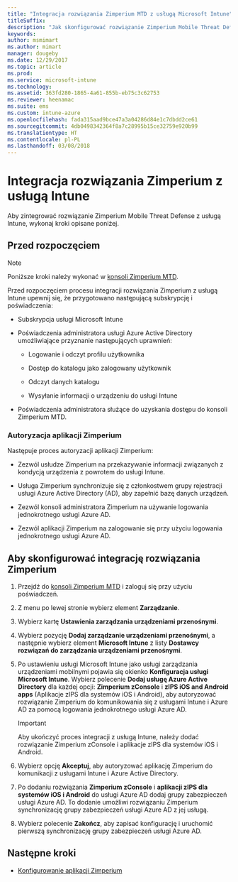 ```yaml
---
title: "Integracja rozwiązania Zimperium MTD z usługą Microsoft Intune"
titleSuffix: 
description: "Jak skonfigurować rozwiązanie Zimperium Mobile Threat Defense (MTD) za pomocą usługi Microsoft Intune w celu kontrolowania dostępu urządzeń przenośnych do zasobów firmy."
keywords: 
author: msmimart
ms.author: mimart
manager: dougeby
ms.date: 12/29/2017
ms.topic: article
ms.prod: 
ms.service: microsoft-intune
ms.technology: 
ms.assetid: 363fd280-1865-4a61-855b-eb75c3c62753
ms.reviewer: heenamac
ms.suite: ems
ms.custom: intune-azure
ms.openlocfilehash: fada315aad9bce47a3a04286d84e1c7dbdd2ce61
ms.sourcegitcommit: 4db0498342364f8a7c28995b15ce32759e920b99
ms.translationtype: HT
ms.contentlocale: pl-PL
ms.lasthandoff: 03/08/2018
---
```

# <a name="integrate-zimperium-with-intune"></a>Integracja rozwiązania Zimperium z usługą Intune

Aby zintegrować rozwiązanie Zimperium Mobile Threat Defense z usługą Intune, wykonaj kroki opisane poniżej.

## <a name="before-you-begin"></a>Przed rozpoczęciem

> [!NOTE]
> Poniższe kroki należy wykonać w [konsoli Zimperium MTD](https://staging2-console.zimperium.com).

Przed rozpoczęciem procesu integracji rozwiązania Zimperium z usługą Intune upewnij się, że przygotowano następującą subskrypcję i poświadczenia:

-   Subskrypcja usługi Microsoft Intune

-   Poświadczenia administratora usługi Azure Active Directory umożliwiające przyznanie następujących uprawnień:

    -   Logowanie i odczyt profilu użytkownika

    -   Dostęp do katalogu jako zalogowany użytkownik

    -   Odczyt danych katalogu

    -   Wysyłanie informacji o urządzeniu do usługi Intune

-   Poświadczenia administratora służące do uzyskania dostępu do konsoli Zimperium MTD.

### <a name="zimperium-app-authorization"></a>Autoryzacja aplikacji Zimperium

Następuje proces autoryzacji aplikacji Zimperium:

-   Zezwól usłudze Zimperium na przekazywanie informacji związanych z kondycją urządzenia z powrotem do usługi Intune.

-   Usługa Zimperium synchronizuje się z członkostwem grupy rejestracji usługi Azure Active Directory (AD), aby zapełnić bazę danych urządzeń.

-   Zezwól konsoli administratora Zimperium na używanie logowania jednokrotnego usługi Azure AD.

-   Zezwól aplikacji Zimperium na zalogowanie się przy użyciu logowania jednokrotnego usługi Azure AD.

## <a name="to-set-up-zimperium-integration"></a>Aby skonfigurować integrację rozwiązania Zimperium

1.  Przejdź do [konsoli Zimperium MTD](https://staging2-console.zimperium.com) i zaloguj się przy użyciu poświadczeń.

2.  Z menu po lewej stronie wybierz element **Zarządzanie**.

3.  Wybierz kartę **Ustawienia zarządzania urządzeniami przenośnymi**.

4.  Wybierz pozycję **Dodaj zarządzanie urządzeniami przenośnymi**, a następnie wybierz element **Microsoft Intune** z listy **Dostawcy rozwiązań do zarządzania urządzeniami przenośnymi**.

5.  Po ustawieniu usługi Microsoft Intune jako usługi zarządzania urządzeniami mobilnymi pojawia się okienko **Konfiguracja usługi Microsoft Intune**. Wybierz polecenie **Dodaj usługę Azure Active Directory** dla każdej opcji: **Zimperium zConsole** i **zIPS iOS and Android apps** (Aplikacje zIPS dla systemów iOS i Android), aby autoryzować rozwiązanie Zimperium do komunikowania się z usługami Intune i Azure AD za pomocą logowania jednokrotnego usługi Azure AD.

    > [!IMPORTANT]
    > Aby ukończyć proces integracji z usługą Intune, należy dodać rozwiązanie Zimperium zConsole i aplikacje zIPS dla systemów iOS i Android.

6.  Wybierz opcję **Akceptuj**, aby autoryzować aplikację Zimperium do komunikacji z usługami Intune i Azure Active Directory.

7.  Po dodaniu rozwiązania **Zimperium zConsole** i **aplikacji zIPS dla systemów iOS i Android** do usługi Azure AD dodaj grupy zabezpieczeń usługi Azure AD. To dodanie umożliwi rozwiązaniu Zimperium synchronizację grupy zabezpieczeń usługi Azure AD z jej usługą.

8.  Wybierz polecenie **Zakończ**, aby zapisać konfigurację i uruchomić pierwszą synchronizację grupy zabezpieczeń usługi Azure AD.

## <a name="next-steps"></a>Następne kroki

-   [Konfigurowanie aplikacji Zimperium](mtd-apps-ios-app-configuration-policy-add-assign.md)
